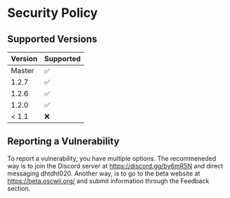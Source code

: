 # Security Policy

## Supported Versions

| Version | Supported          |
| ------- | ------------------ |
| Master  | :white_check_mark: |
| 1.2.7   | :white_check_mark: |
| 1.2.6   | :white_check_mark: |
| 1.2.0   | :white_check_mark: |
| < 1.1   | :x:                |

## Reporting a Vulnerability

To report a vulnerability, you have multiple options.
The recommeneded way is to join the Discord server at https://discord.gg/by6mR5N and direct messaging dhtdht020.
Another way, is to go to the beta website at https://beta.oscwii.org/ and submit information through the Feedback section.
